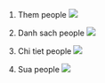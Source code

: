 1. Them people
![](images/1.png)

2. Danh sach people
![](images/2.png)

3. Chi tiet people
![](images/3.png)

4. Sua people
![](images/4.png)
